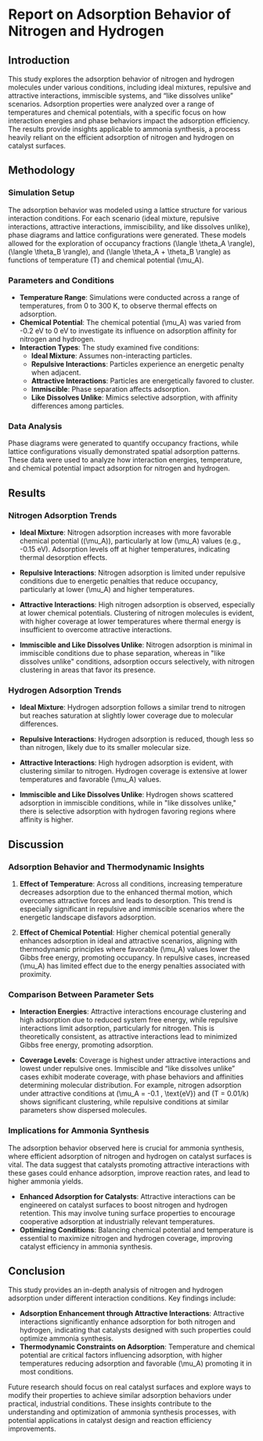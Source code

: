 # Report on Adsorption Behavior of Nitrogen and Hydrogen

## Introduction

This study explores the adsorption behavior of nitrogen and hydrogen molecules under various conditions, including ideal mixtures, repulsive and attractive interactions, immiscible systems, and “like dissolves unlike” scenarios. Adsorption properties were analyzed over a range of temperatures and chemical potentials, with a specific focus on how interaction energies and phase behaviors impact the adsorption efficiency. The results provide insights applicable to ammonia synthesis, a process heavily reliant on the efficient adsorption of nitrogen and hydrogen on catalyst surfaces.

## Methodology

### Simulation Setup



The adsorption behavior was modeled using a lattice structure for various interaction conditions. For each scenario (ideal mixture, repulsive interactions, attractive interactions, immiscibility, and like dissolves unlike), phase diagrams and lattice configurations were generated. These models allowed for the exploration of occupancy fractions \(\langle \theta_A \rangle\), \(\langle \theta_B \rangle\), and \(\langle \theta_A + \theta_B \rangle\) as functions of temperature \(T\) and chemical potential \(\mu_A\).

### Parameters and Conditions

- **Temperature Range**: Simulations were conducted across a range of temperatures, from 0 to 300 K, to observe thermal effects on adsorption.
- **Chemical Potential**: The chemical potential \(\mu_A\) was varied from -0.2 eV to 0 eV to investigate its influence on adsorption affinity for nitrogen and hydrogen.
- **Interaction Types**: The study examined five conditions:
  - **Ideal Mixture**: Assumes non-interacting particles.
  - **Repulsive Interactions**: Particles experience an energetic penalty when adjacent.
  - **Attractive Interactions**: Particles are energetically favored to cluster.
  - **Immiscible**: Phase separation affects adsorption.
  - **Like Dissolves Unlike**: Mimics selective adsorption, with affinity differences among particles.

### Data Analysis

Phase diagrams were generated to quantify occupancy fractions, while lattice configurations visually demonstrated spatial adsorption patterns. These data were used to analyze how interaction energies, temperature, and chemical potential impact adsorption for nitrogen and hydrogen.

## Results

### Nitrogen Adsorption Trends

- **Ideal Mixture**: Nitrogen adsorption increases with more favorable chemical potential (\(\mu_A\)), particularly at low \(\mu_A\) values (e.g., -0.15 eV). Adsorption levels off at higher temperatures, indicating thermal desorption effects.
  
- **Repulsive Interactions**: Nitrogen adsorption is limited under repulsive conditions due to energetic penalties that reduce occupancy, particularly at lower \(\mu_A\) and higher temperatures.

- **Attractive Interactions**: High nitrogen adsorption is observed, especially at lower chemical potentials. Clustering of nitrogen molecules is evident, with higher coverage at lower temperatures where thermal energy is insufficient to overcome attractive interactions.

- **Immiscible and Like Dissolves Unlike**: Nitrogen adsorption is minimal in immiscible conditions due to phase separation, whereas in "like dissolves unlike" conditions, adsorption occurs selectively, with nitrogen clustering in areas that favor its presence.

### Hydrogen Adsorption Trends

- **Ideal Mixture**: Hydrogen adsorption follows a similar trend to nitrogen but reaches saturation at slightly lower coverage due to molecular differences.

- **Repulsive Interactions**: Hydrogen adsorption is reduced, though less so than nitrogen, likely due to its smaller molecular size.

- **Attractive Interactions**: High hydrogen adsorption is evident, with clustering similar to nitrogen. Hydrogen coverage is extensive at lower temperatures and favorable \(\mu_A\) values.

- **Immiscible and Like Dissolves Unlike**: Hydrogen shows scattered adsorption in immiscible conditions, while in "like dissolves unlike," there is selective adsorption with hydrogen favoring regions where affinity is higher.

## Discussion

### Adsorption Behavior and Thermodynamic Insights

1. **Effect of Temperature**: Across all conditions, increasing temperature decreases adsorption due to the enhanced thermal motion, which overcomes attractive forces and leads to desorption. This trend is especially significant in repulsive and immiscible scenarios where the energetic landscape disfavors adsorption.

2. **Effect of Chemical Potential**: Higher chemical potential generally enhances adsorption in ideal and attractive scenarios, aligning with thermodynamic principles where favorable \(\mu_A\) values lower the Gibbs free energy, promoting occupancy. In repulsive cases, increased \(\mu_A\) has limited effect due to the energy penalties associated with proximity.

### Comparison Between Parameter Sets

- **Interaction Energies**: Attractive interactions encourage clustering and high adsorption due to reduced system free energy, while repulsive interactions limit adsorption, particularly for nitrogen. This is theoretically consistent, as attractive interactions lead to minimized Gibbs free energy, promoting adsorption.
  
- **Coverage Levels**: Coverage is highest under attractive interactions and lowest under repulsive ones. Immiscible and “like dissolves unlike” cases exhibit moderate coverage, with phase behaviors and affinities determining molecular distribution. For example, nitrogen adsorption under attractive conditions at \(\mu_A = -0.1 \, \text{eV}\) and \(T = 0.01/k\) shows significant clustering, while repulsive conditions at similar parameters show dispersed molecules.

### Implications for Ammonia Synthesis

The adsorption behavior observed here is crucial for ammonia synthesis, where efficient adsorption of nitrogen and hydrogen on catalyst surfaces is vital. The data suggest that catalysts promoting attractive interactions with these gases could enhance adsorption, improve reaction rates, and lead to higher ammonia yields.

- **Enhanced Adsorption for Catalysts**: Attractive interactions can be engineered on catalyst surfaces to boost nitrogen and hydrogen retention. This may involve tuning surface properties to encourage cooperative adsorption at industrially relevant temperatures.
- **Optimizing Conditions**: Balancing chemical potential and temperature is essential to maximize nitrogen and hydrogen coverage, improving catalyst efficiency in ammonia synthesis.

## Conclusion

This study provides an in-depth analysis of nitrogen and hydrogen adsorption under different interaction conditions. Key findings include:

- **Adsorption Enhancement through Attractive Interactions**: Attractive interactions significantly enhance adsorption for both nitrogen and hydrogen, indicating that catalysts designed with such properties could optimize ammonia synthesis.
- **Thermodynamic Constraints on Adsorption**: Temperature and chemical potential are critical factors influencing adsorption, with higher temperatures reducing adsorption and favorable \(\mu_A\) promoting it in most conditions.
  
Future research should focus on real catalyst surfaces and explore ways to modify their properties to achieve similar adsorption behaviors under practical, industrial conditions. These insights contribute to the understanding and optimization of ammonia synthesis processes, with potential applications in catalyst design and reaction efficiency improvements.
